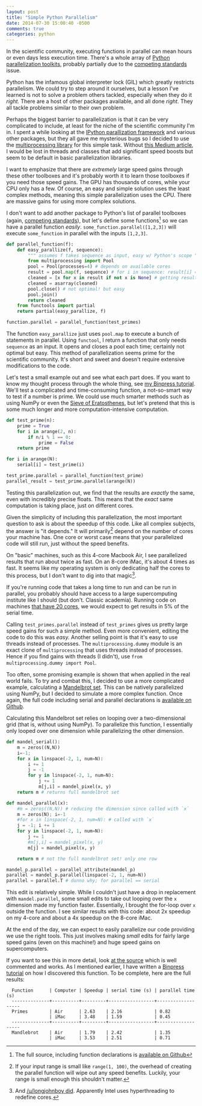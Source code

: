 ```yaml
---
layout: post
title: "Simple Python Parallelism"
date: 2014-07-30 15:00:40 -0500
comments: true
categories: python
---
```



In the scientific community, executing functions in parallel can mean hours or
even days less execution time.  There's a whole array of 
[Python parallelization toolkits][parallel], probably partially due to the 
[competing standards][xkcd] issue.

<!--More-->

Python has the infamous global interpreter lock (GIL) which greatly restricts
parallelism. We could try to step around it ourselves, but a lesson I've
learned is not to solve a problem others tackled, especially when they do it
*right.* There are a host of other packages available, and all done *right.*
They all tackle problems similar to their own problem.

Perhaps the biggest barrier to parallelization is that it can be very
complicated to include, at least for the niche of the scientific community I'm
in. I spent a while looking at the [IPython parallization framework][ipy] and
various other packages, but they all gave me mysterious bugs so I decided to
use the [multiprocessing library][multi] for this simple task. Without 
[this Medium article][medium], I would be lost in threads and classes that add
significant speed boosts but seem to be default in basic parallelization
libraries.

I want to emphasize that there are *extremely* large speed gains through these
other toolboxes and it's probably worth it to learn those toolboxes if you need
those speed gains. The GPU has thousands of cores, while your CPU only has a
few.  Of course, an easy and simple solution uses the least complex methods,
meaning this simple parallelization uses the CPU. There are massive gains for
using more complex solutions.

I don't want to add another package to Python's list of parallel toolboxes
(again, [competing standards][xkcd]), but let's define
some functions[^1] so we can have a parallel function *easily*.
`some_function.parallel([1,2,3])` will execute `some_function` in parallel with
the inputs `[1,2,3]`.

```python
def parallel_function(f):
    def easy_parallize(f, sequence):
        """ assumes f takes sequence as input, easy w/ Python's scope """
        from multiprocessing import Pool
        pool = Pool(processes=4) # depends on available cores
        result = pool.map(f, sequence) # for i in sequence: result[i] = f(i)
        cleaned = [x for x in result if not x is None] # getting results
        cleaned = asarray(cleaned)
        pool.close() # not optimal! but easy
        pool.join()
        return cleaned
    from functools import partial
    return partial(easy_parallize, f)

function.parallel = parallel_function(test_primes)
```

The function `easy_parallize` just uses `pool.map` to execute a bunch of
statements in parallel. Using `functool`, I return a function that only needs
`sequence` as an input. It opens and closes a pool each time; certainly not
optimal but easy. This method of parallelization seems prime for the scientific
community. It's short and sweet and doesn't require extensive modifications to
the code.

Let's test a small example out and see what each part does. If you want to know
my thought process through the whole thing, see 
[my Binpress tutorial][binpress].
We'll test a complicated and time-consuming function, a
not-so-smart way to test if a number is prime. We could use much smarter
methods such as using NumPy or even the  [Sieve of Eratosthenes][sieve], but
let's pretend that this is some much longer and more computation-intensive
computation.

[binpress]:http://www.binpress.com/tutorial/simple-python-parallelism/121


```python
def test_prime(n):
    prime = True
    for i in arange(2, n):
        if n/i % 1 == 0:
            prime = False
    return prime

for i in arange(N):
    serial[i] = test_prime(i)

test_prime.parallel = parallel_function(test_prime)
parallel_result = test_prime.parallel(arange(N))
```

Testing this parallelization out, we find that the results are *exactly* the
same, even with incredibly precise floats. This means that the *exact* same
computation is taking place, just on different cores.

Given the simplicity of including this parallelization, the most important
question to ask is about the speedup of this code. Like all complex subjects,
the answer is "it depends." It will primarily[^2] depend on the number of cores
your machine has. One core or worst case means that your parallelized code will
still run, just without the speed benefits.

On "basic" machines, such as this 4-core Macbook Air, I see parallelized results
that run about twice as fast. On an 8-core iMac, it's about 4 times as fast.
It seems like my operating system is only dedicating half the cores to this
process, but I don't want to dig into that magic[^reddit].

[^reddit]:And <a href="http://www.reddit.com/r/Python/comments/2c6cor/simple_python_parallelism/cjcs3to">/u/longjohnboy did</a>. Apparently Intel uses hyperthreading to redefine cores.

If you're running code that takes a long time to run and can be run in
parallel, you probably should have access to a large supercomputing institute
like I should (but don't. Classic academia). Running code on machines 
[that have 20 cores][20], we would expect to get results in 5% of the serial time.


Calling `test_primes.parallel` instead of `test_primes` gives us pretty large
speed gains for such a simple method. Even more convenient, editing the code to
do this was *easy.* Another selling point is that it's easy to use threads
instead of processes. The `multiprocessing.dummy` module is an exact clone of
`multiprocessing` that uses threads instead of processes. Hence if you find
gains with threads (I didn't), use `from multiprocessing.dummy import Pool`.

[20]:https://www.msi.umn.edu/hpc

Too often, some promising example is shown that when applied in the real world
fails. To try and combat this, I decided to use a more complicated example,
calculating a [Mandelbrot set][mandel]. This can be natively parallelized using
NumPy, but I decided to simulate a more complex function. Once again, the
full code including serial and parallel declarations is 
[available on Github][source].

Calculating this Mandelbrot set relies on looping over a two-dimensional grid
(that is, without using NumPy). To parallelize this function, I essentially
only looped over one dimension while parallelizing the other dimension.

```python
def mandel_serial():
    m = zeros((N,N))
    i=-1;
    for x in linspace(-2, 1, num=N):
        i += 1
        j = -1
        for y in linspace(-2, 1, num=N):
            j += 1
            m[j,i] = mandel_pixel(x, y)
    return m # returns full mandelbrot set

def mandel_parallel(x):
    #m = zeros((N,N)) # reducing the dimension since called with `x`
    m = zeros(N); i=-1
    #for x in linspace(-2, 1, num=N): # called with `x`
    j = -1; i += 1
    for y in linspace(-2, 1, num=N):
        j += 1
        #m[j,i] = mandel_pixel(x, y)
        m[j] = mandel_pixel(x, y)

    return m # not the full mandelbrot set! only one row

mandel_p.parallel = parallel_attribute(mandel_p)
parallel = mandel_p.parallel(linspace(-2, 1, num=N))
parallel = parallel.T # dunno why; for parallel == serial
```

This edit is relatively simple. While I couldn't just have a drop in
replacement with `mandel.parallel`, some small edits to take out looping over
the `x` dimension made my function faster. Essentially, I brought the for-loop
over `x` outside the function. I see similar results with this code: about 2x
speedup on my 4-core and about a 4x speedup on the 8-core iMac.

At the end of the day, we can expect to easily parallelize our code providing
we use the right tools. This just involves making *small* edits for fairly
large speed gains (even on this machine!) and huge speed gains on
supercomputers.

If you want to see this in more detail, look [at the source][source] which is
well commented and works. As I mentioned earlier, I have written a 
[Binpress tutorial][binpress] 
on how I discovered this function. To be complete, here are
the full results:

```
  Function      | Computer | Speedup | serial time (s) | parallel time (s)  
  --------------+----------+---------+-----------------+------------------- 
  Primes        | Air      | 2.63    | 2.16            | 0.82               
                | iMac     | 3.48    | 1.59            | 0.45               
  --------------+----------+---------+-----------------+------------------- 
  Mandlebrot    | Air      | 1.79    | 2.42            | 1.35               
                | iMac     | 3.53    | 2.51            | 0.71               
```

[^1]:The full source, including function declarations is [available on Github][source]

[^2]:If your input range is small like `range(1, 100)`, the overhead of creating the parallel function will wipe out any speed benefits. Luckily, your range is small enough this shouldn't matter.

[mandel]:https://en.wikipedia.org/wiki/Mandelbrot_set
[medium]:https://medium.com/building-things-on-the-internet/40e9b2b36148
[sieve]:https://en.wikipedia.org/wiki/Sieve_of_Eratosthenes
[ipy]:http://ipython.org/ipython-doc/dev/parallel/index.html
[parallel]:https://wiki.python.org/moin/ParallelProcessing
[multi]:https://docs.python.org/2/library/multiprocessing.html
[source]:https://github.com/scottsievert/scottsievert.github.io/blob/master/src/source/_posts/python-parallel/mandlebrot.py
[msi]:https://www.msi.umn.edu
[view]:http://ipython.org/ipython-doc/dev/parallel/parallel_multiengine.html#creating-a-directview-instance
[xkcd]:http://xkcd.com/927/


